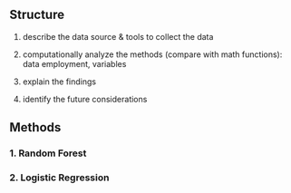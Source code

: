## Structure
1. describe the data source & tools to collect the data

2. computationally analyze the methods (compare with math functions): data employment, variables

3. explain the findings 

4. identify the future considerations


## Methods
### 1. Random Forest
### 2. Logistic Regression
